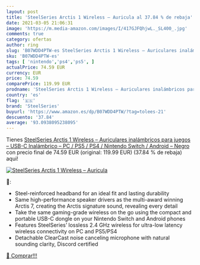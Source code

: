 ```yaml
---
layout: post
title: 'SteelSeries Arctis 1 Wireless – Auricula al 37.84 % de rebaja'
date: 2021-03-05 21:06:31
image: 'https://m.media-amazon.com/images/I/417GJFQhjwL._SL400_.jpg'
comments: true
category: ofertas
author: ring
slug: 'B07WDD4PTW-es SteelSeries Arctis 1 Wireless – Auriculares inalámbricos...'
sku: 'B07WDD4PTW-es'
tags: [ 'nintendo','ps4','ps5', ]
actualPrice: 74.59 EUR
currency: EUR
price: 74.59
comparePrice: 119.99 EUR
prodname: 'SteelSeries Arctis 1 Wireless – Auriculares inalámbricos para juegos – USB-C Inalámbrico – PC / PS5 / PS4 / Nintendo Switch / Android – Negro'
country: 'es'
flag: '🇪🇸'
brand: 'SteelSeries'
buyurl: 'https://www.amazon.es/dp/B07WDD4PTW/?tag=tolees-21'
descuento: '37.84'
average: '93.0938095238095'
---
```


Tienes [SteelSeries Arctis 1 Wireless – Auriculares inalámbricos para juegos – USB-C Inalámbrico – PC / PS5 / PS4 / Nintendo Switch / Android – Negro](https://www.amazon.es/dp/B07WDD4PTW/?tag=tolees-21) con precio final de  74.59 EUR (original: 119.99 EUR) (37.84 %  de rebaja) aqui!

[![SteelSeries Arctis 1 Wireless – Auricula](https://m.media-amazon.com/images/I/417GJFQhjwL._SL400_.jpg)](https://www.amazon.es/dp/B07WDD4PTW/?tag=tolees-21)

🔎:

- Steel-reinforced headband for an ideal fit and lasting durability
- Same high-performance speaker drivers as the multi-award winning Arctis 7, creating the Arctis signature sound, revealing every detail
- Take the same gaming-grade wireless on the go using the compact and portable USB-C dongle on your Nintendo Switch and Android phones
- Features SteelSeries’ lossless 2.4 GHz wireless for ultra-low latency wireless connectivity on PC and PS5/PS4
- Detachable ClearCast noise canceling microphone with natural sounding clarity, Discord certified

[🛒 Comprar!!!](https://www.amazon.es/dp/B07WDD4PTW/?tag=tolees-21)
